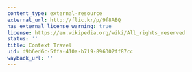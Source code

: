```yaml
---
content_type: external-resource
external_url: http://flic.kr/p/9f8ABQ
has_external_license_warning: true
license: https://en.wikipedia.org/wiki/All_rights_reserved
status: ''
title: Context Travel
uid: d9b6ed6c-5ffa-410a-b719-896302ff87cc
wayback_url: ''
---
```


